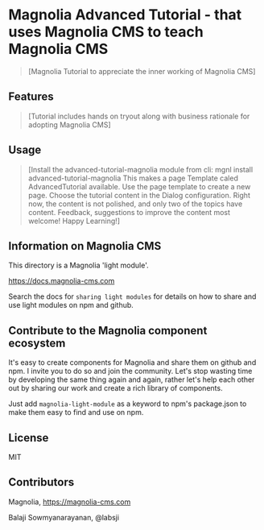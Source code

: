 # Magnolia Advanced Tutorial - that uses Magnolia CMS to teach Magnolia CMS 

> [Magnolia Tutorial to appreciate the inner working of Magnolia CMS]

## Features
> [Tutorial includes hands on tryout along with business rationale for adopting Magnolia CMS]


## Usage
> [Install the advanced-tutorial-magnolia module from cli:
mgnl install advanced-tutorial-magnolia
This makes a page Template caled AdvancedTutorial available.
Use the page template to create a new page. Choose the tutorial content in the Dialog configuration.
Right now, the content is not polished, and only two of the topics have content.
Feedback, suggestions to improve the content most welcome!
Happy Learning!]


## Information on Magnolia CMS
This directory is a Magnolia 'light module'.

https://docs.magnolia-cms.com

Search the docs for `sharing light modules` for details on how to share and use light modules on npm and github.


## Contribute to the Magnolia component ecosystem
It's easy to create components for Magnolia and share them on github and npm. I invite you to do so and join the community. Let's stop wasting time by developing the same thing again and again, rather let's help each other out by sharing our work and create a rich library of components.

Just add `magnolia-light-module` as a keyword to npm's package.json to make them easy to find and use on npm.

## License

MIT

## Contributors

Magnolia, https://magnolia-cms.com

Balaji Sowmyanarayanan, @labsji
